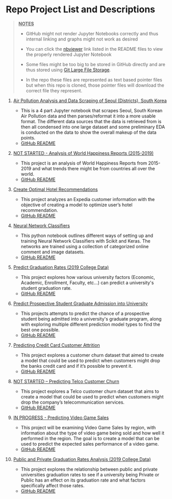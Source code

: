 # Repo Project List and Descriptions

> <ins>**NOTES**</ins>
> * GitHub might not render Jupyter Notebooks correctly and thus internal linking and graphs might not work as desired
>  * You can click the [nbviewer](https://nbviewer.jupyter.org/faq#what-is-nbviewer) link listed in the README 
> files to view the properly rendered Jupyter Notebook
> 
> 
> * Some files might be too big to be stored in GitHub directly and are thus stored using 
> [Git Large File Storage](https://git-lfs.github.com/).
>  * In the repo these files are represented as text based pointer files but when this repo is
> cloned, those pointer files will download the correct file they represent.

1. [<ins>Air Pollution Analysis and Data Scraping of Seoul (Districts), South Korea</ins>](https://github.com/Robert-Zacchigna/DSC-680_Portfolio/tree/main/Air%20Pollution%20Analysis%20and%20Data%20Scraping%20of%20Seoul%20(Districts)%2C%20South%20Korea)
   * This is a 4 part Jupyter notebook that scrapes Seoul, South Korean Air Pollution data and then parses/reformat it into a more usable format. The different data sources that the data is retrieved from is then all condensed into one large dataset and some preliminary EDA is conducted on the data to show the overall makeup of the data points.
   * [GitHub README](https://github.com/Robert-Zacchigna/DSC-680_Portfolio/blob/main/Air%20Pollution%20Analysis%20and%20Data%20Scraping%20of%20Seoul%20(Districts)%2C%20South%20Korea/README.md)
   

2. [<ins>NOT STARTED - Analysis of World Happiness Reports (2015-2019)</ins>](https://github.com/Robert-Zacchigna/DSC-680_Portfolio/tree/main/Analysis%20of%20World%20Happiness%20Reports%20(2015-2019))
   * This project is an analysis of World Happiness Reports from 2015-2019 and what trends there might be from countries all over the world.
   * [GitHub README](https://github.com/Robert-Zacchigna/DSC-680_Portfolio/blob/main/Analysis%20of%20World%20Happiness%20Reports%20(2015-2019)/README.md)
   

3. [<ins>Create Optimal Hotel Recommendations</ins>](https://github.com/Robert-Zacchigna/DSC-680_Portfolio/tree/main/Create%20Optimal%20Hotel%20Recommendations)
   * This project analyzes an Expedia customer information with the objective of creating a model to optimize user’s hotel recommendation.
   * [GitHub README](https://github.com/Robert-Zacchigna/DSC-680_Portfolio/blob/main/Create%20Optimal%20Hotel%20Recommendations/README.md)
   

4. [<ins>Neural Network Classifiers</ins>](https://github.com/Robert-Zacchigna/DSC-680_Portfolio/tree/main/Neural%20Network%20Classifiers%20(Scikit%20and%20Keras))
   * This python notebook outlines different ways of setting up and training Neural Network Classifiers with Scikit and Keras. The networks are trained using a collection of categorized online comment and image datasets.
   * [GitHub README](https://github.com/Robert-Zacchigna/DSC-680_Portfolio/blob/main/Neural%20Network%20Classifiers%20(Scikit%20and%20Keras)/README.md)
   

5. [<ins>Predict Graduation Rates (2019 College Data)</ins>](https://github.com/Robert-Zacchigna/DSC-680_Portfolio/tree/main/Predict%20Graduation%20Rates%20(2019%20College%20Data))
   * This project explores how various university factors (Economic, Academic, Enrollment, Faculty, etc...) can predict a university's student graduation rate.
   * [GitHub README](https://github.com/Robert-Zacchigna/DSC-680_Portfolio/blob/main/Predict%20Graduation%20Rates%20(2019%20College%20Data)/README.md)
   

6. [<ins>Predict Prospective Student Graduate Admission into University</ins>](https://github.com/Robert-Zacchigna/DSC-680_Portfolio/tree/main/Predict%20Prospective%20Student%20Graduate%20Admission%20into%20University)
   * This projects attempts to predict the chance of a prospective student being admitted into a university's graduate program, along with exploring multiple different prediction model types to find the best one possible.
   * [GitHub README](https://github.com/Robert-Zacchigna/DSC-680_Portfolio/blob/main/Predict%20Prospective%20Student%20Graduate%20Admission%20into%20University/README.md)
   

7. [<ins>Predicting Credit Card Customer Attrition</ins>](https://github.com/Robert-Zacchigna/DSC-680_Portfolio/tree/main/Predicting%20Credit%20Card%20Customer%20Attrition%20(Churn))
   * This project explores a customer churn dataset that aimed to create a model that could be used to predict when customers might drop the banks credit card and if it’s possible to prevent it.
   * [GitHub README](https://github.com/Robert-Zacchigna/DSC-680_Portfolio/blob/main/Predicting%20Credit%20Card%20Customer%20Attrition%20(Churn)/README.md)
   

8. [<ins>NOT STARTED – Predicting Telco Customer Churn</ins>](https://github.com/Robert-Zacchigna/DSC-680_Portfolio/tree/main/Predicting%20Telco%20Customer%20Churn)
   * This project explores a Telco customer churn dataset that aims to create a model that could be used to predict when customers might drop the company’s telecommunication services.
   * [GitHub README](https://github.com/Robert-Zacchigna/DSC-680_Portfolio/blob/main/Predicting%20Telco%20Customer%20Churn/README.md)
   

9. [<ins>IN PROGRESS - Predicting Video Game Sales</ins>](https://github.com/Robert-Zacchigna/DSC-680_Portfolio/tree/main/Predicting%20Video%20Game%20Sales)
   * This project will be examining Video Game Sales by region, with information about the type of video game being sold and how well it performed in the region. The goal is to create a model that can be used to predict the expected sales performance of a video game.
   * [GitHub README](https://github.com/Robert-Zacchigna/DSC-680_Portfolio/blob/main/Predicting%20Video%20Game%20Sales/README.md)
   

10. [<ins>Public and Private Graduation Rates Analysis (2019 College Data)</ins>](https://github.com/Robert-Zacchigna/DSC-680_Portfolio/tree/main/Public%20and%20Private%20Graduation%20Rates%20Analysis%20(2019%20College%20Data))
    * This project explores the relationship between public and private universities graduation rates to see if a university being Private or Public has an effect on its graduation rate and what factors specifically affect those rates.
    * [GitHub README](https://github.com/Robert-Zacchigna/DSC-680_Portfolio/blob/main/Public%20and%20Private%20Graduation%20Rates%20Analysis%20(2019%20College%20Data)/README.md)